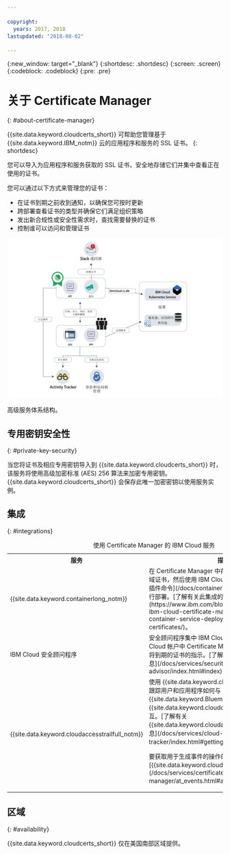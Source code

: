 ```yaml
---

copyright:
  years: 2017, 2018
lastupdated: "2018-08-02"

---
```

{:new_window: target="_blank"}
{:shortdesc: .shortdesc}
{:screen: .screen}
{:codeblock: .codeblock}
{:pre: .pre}

# 关于 Certificate Manager
{: #about-certificate-manager}

{{site.data.keyword.cloudcerts_short}} 可帮助您管理基于 {{site.data.keyword.IBM_notm}} 云的应用程序和服务的 SSL 证书。
{: shortdesc}

您可以导入为应用程序和服务获取的 SSL 证书，安全地存储它们并集中查看正在使用的证书。

您可以通过以下方式来管理您的证书：

* 在证书到期之前收到通知，以确保您可按时更新
* 跨部署查看证书的类型并确保它们满足组织策略
* 发出新合规性或安全性需求时，查找需要替换的证书
* 控制谁可以访问和管理证书

![高级服务体系结构图](images/high-level-architecture.png)
<caption>高级服务体系结构。</caption>

## 专用密钥安全性
{: #private-key-security}

当您将证书及相应专用密钥导入到 {{site.data.keyword.cloudcerts_short}} 时，该服务将使用高级加密标准 (AES) 256 算法来加密专用密钥。{{site.data.keyword.cloudcerts_short}} 会保存此唯一加密密钥以使用服务实例。

## 集成
{: #integrations}
<table>
<caption>使用 Certificate Manager 的 IBM Cloud 服务</caption>
  <tr>
    <th> 服务</th>
    <th> 描述</th>
  </tr>
  <tr>
    <td>{{site.data.keyword.containerlong_notm}}</td>
    <td>在 Certificate Manager 中存储 Kubernetes 集群定制域证书，然后使用 IBM Cloud CLI 的 [Kubernetes 服务插件命令](/docs/containers/cs_cli_reference.html)进行部署。[了解有关此集成的更多信息](https://www.ibm.com/blogs/bluemix/2018/01/use-ibm-cloud-certificate-manager-ibm-cloud-container-service-deploy-custom-domain-tls-certificates/)。</td>
  </tr>
  <tr>
    <td>IBM Cloud 安全顾问程序</td>
    <td>安全顾问程序集中 IBM Cloud 服务的洞察，包括 IBM Cloud 帐户中 Certificate Manager 实例内已到期和即将到期的证书的指示。[了解有关安全顾问程序的更多信息](/docs/services/security-advisor/index.html#index)</td>
  </tr><tr>
    <td>{{site.data.keyword.cloudaccesstrailfull_notm}}</td>
    <td>使用 {{site.data.keyword.cloudaccesstrailfull}} 服务可跟踪用户和应用程序如何与 {{site.data.keyword.Bluemix}} 中的 {{site.data.keyword.cloudcerts_long}} 服务进行交互。[了解有关 {{site.data.keyword.cloudaccesstrailshort}} 的更多信息](/docs/services/cloud-activity-tracker/index.html#getting-started-with-cla)。
    <p>要获取用于生成事件的操作的列表，请参阅 [{{site.data.keyword.cloudaccesstrailshort}} 事件](/docs/services/certificate-manager/at_events.html#at_events)。</p></td>
  </tr>
</table>

## 区域
{: #availability}

{{site.data.keyword.cloudcerts_short}} 仅在美国南部区域提供。


